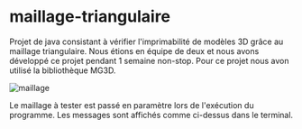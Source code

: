 # maillage-triangulaire
Projet de java consistant à vérifier l'imprimabilité de modèles 3D grâce au maillage triangulaire. Nous étions en équipe de deux et nous avons développé ce projet pendant 1 semaine non-stop.
Pour ce projet nous avon utilisé la bibliothèque MG3D.

![maillage](https://user-images.githubusercontent.com/63790251/79458206-c6f4cf80-7ff1-11ea-90c1-407ab4343873.jpg)

Le maillage à tester est passé en paramètre lors de l'exécution du programme. Les messages sont affichés comme ci-dessus dans le terminal.
